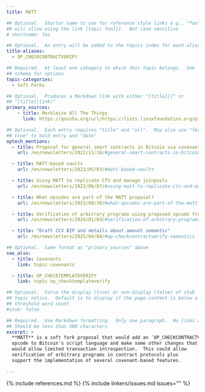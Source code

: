 ```yaml
---
title: MATT

## Optional.  Shorter name to use for reference style links e.g., "foo"
## will allow using the link [topic foo][].  Not case sensitive
# shortname: foo

## Optional.  An entry will be added to the topics index for each alias
title-aliases:
  - OP_CHECKCONTRACTVERIFY

## Required.  At least one category to which this topic belongs.  See
## schema for options
topic-categories:
  - Soft Forks

## Optional.  Produces a Markdown link with either "[title][]" or
## "[title](link)"
primary_sources:
    - title: Merkleize All The Things
      link: https://gnusha.org/url/https://lists.linuxfoundation.org/pipermail/bitcoin-dev/2022-November/021182.html

## Optional.  Each entry requires "title" and "url".  May also use "feature:
## true" to bold entry and "date"
optech_mentions:
  - title: Proposal for general smart contracts in Bitcoin via covenants
    url: /en/newsletters/2022/11/16/#general-smart-contracts-in-bitcoin-via-covenants

  - title: MATT-based vaults
    url: /en/newsletters/2023/05/03/#matt-based-vaults

  - title: Using MATT to replicate CTV and manage joinpools
    url: /en/newsletters/2023/06/07/#using-matt-to-replicate-ctv-and-manage-joinpools

  - title: What opcodes are part of the MATT proposal?
    url: /en/newsletters/2023/08/30/#what-opcodes-are-part-of-the-matt-proposal

  - title: Verification of arbitrary programs using proposed opcode from MATT
    url: /en/newsletters/2024/01/03/#verification-of-arbitrary-programs-using-proposed-opcode-from-matt

  - title: "Draft CCV BIP and details about amount semantic"
    url: /en/newsletters/2025/04/04/#op-checkcontractverify-semantics

## Optional.  Same format as "primary_sources" above
see_also:
  - title: Covenants
    link: topic covenants

  - title: OP_CHECKTEMPLATEVERIFY
    link: topic op_checktemplateverify

## Optional.  Force the display (true) or non-display (false) of stub
## topic notice.  Default is to display if the page.content is below a
## threshold word count
#stub: false

## Required.  Use Markdown formatting.  Only one paragraph.  No links allowed.
## Should be less than 500 characters
excerpt: >
  **MATT** is a soft fork proposal that would add an `OP_CHECKCONTRACTVERIFY`
  opcode to Bitcoin's script language and make some other changes that
  would allow limited transaction introspection.  This could allow
  verification of arbitrary programs in contract protocols plus
  support the implementation of several covenant-based features.

---
```


{% include references.md %}
{% include linkers/issues.md issues="" %}

